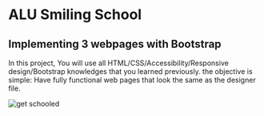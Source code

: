# ALU Smiling School

## Implementing 3 webpages with Bootstrap

In this project, You will use all HTML/CSS/Accessibility/Responsive design/Bootstrap knowledges that you learned previously.
 the objective is simple: Have fully functional web pages that look the same as the designer file.

![get schooled](https://github.com/oluwabunmi2/alu-smiling-school/assets/106445167/390fd2db-1847-491f-8871-968034a75e51)
